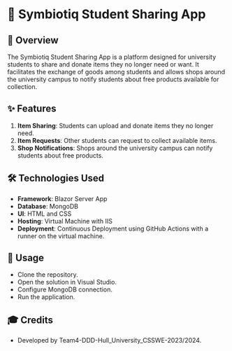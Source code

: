 # 🚀 Symbiotiq Student Sharing App

## 📝 Overview
The Symbiotiq Student Sharing App is a platform designed for university students to share and donate items they no longer need or want. It facilitates the exchange of goods among students and allows shops around the university campus to notify students about free products available for collection.

## ✨ Features
1. **Item Sharing**: Students can upload and donate items they no longer need.
2. **Item Requests**: Other students can request to collect available items.
3. **Shop Notifications**: Shops around the university campus can notify students about free products.

## 🛠️ Technologies Used
- **Framework**: Blazor Server App
- **Database**: MongoDB
- **UI**: HTML and CSS
- **Hosting**: Virtual Machine with IIS
- **Deployment**: Continuous Deployment using GitHub Actions with a runner on the virtual machine.

## 🚀 Usage
- Clone the repository.
- Open the solution in Visual Studio.
- Configure MongoDB connection.
- Run the application.

## 🎓 Credits
- Developed by Team4-DDD-Hull_University_CSSWE-2023/2024.


